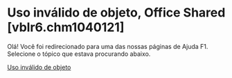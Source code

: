 
# Uso inválido de objeto, Office Shared [vblr6.chm1040121]

Olá! Você foi redirecionado para uma das nossas páginas de Ajuda F1. Selecione o tópico que estava procurando abaixo.

[Uso inválido de objeto](http://msdn.microsoft.com/library/63d3d9ba-3521-af29-9484-7c8aa6e65364%28Office.15%29.aspx)
